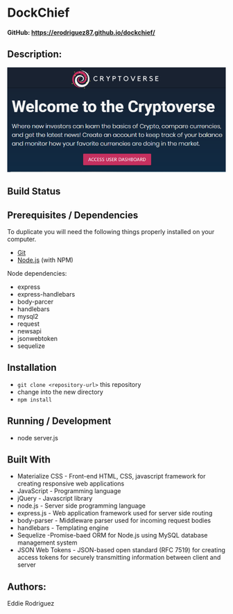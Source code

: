# DockChief
#### GitHub:  https://erodriguez87.github.io/dockchief/

## Description:


![title image](/public/assets/images/title.png)

## Build Status


## Prerequisites / Dependencies
To duplicate you will need the following things properly installed on your computer.
* [Git](http://git-scm.com/)
* [Node.js](http://nodejs.org/) (with NPM)

Node dependencies:
* express
* express-handlebars
* body-parcer
* handlebars
* mysql2
* request
* newsapi
* jsonwebtoken
* sequelize

## Installation
* `git clone <repository-url>` this repository
* change into the new directory
* `npm install`

## Running / Development
* node server.js

## Built With
- Materialize CSS - Front-end HTML, CSS, javascript framework for creating responsive web applications
- JavaScript - Programming language
- jQuery - Javascript library
- node.js - Server side programming language
- express.js - Web application framework used for server side routing
- body-parser - Middleware parser used for incoming request bodies
- handlebars - Templating engine
- Sequelize -Promise-baed ORM for Node.js using MySQL database management system
- JSON Web Tokens - JSON-based open standard (RFC 7519) for creating access tokens for securely transmitting information between client and server

## Authors:  
Eddie Rodriguez